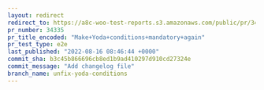 ```yaml
---
layout: redirect
redirect_to: https://a8c-woo-test-reports.s3.amazonaws.com/public/pr/34335/e2e/index.html
pr_number: 34335
pr_title_encoded: "Make+Yoda+conditions+mandatory+again"
pr_test_type: e2e
last_published: "2022-08-16 08:46:44 +0000"
commit_sha: b3c45b866696cb8ed1b9ad410297d910cd27324e
commit_message: "Add changelog file"
branch_name: unfix-yoda-conditions
---
```

